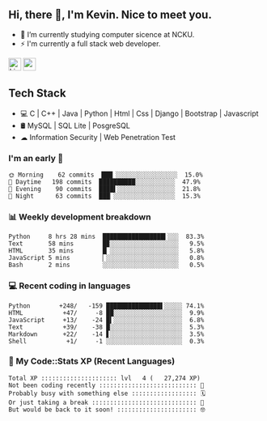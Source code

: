 ## Hi, there 👋, I'm Kevin. Nice to meet you.

- 🌱 I’m currently studying computer sicence at NCKU.
- ⚡ I'm currently a full stack web developer.

<a href="https://www.linkedin.com/in/kevin12686/"><img alt="LinkedIn" src="https://img.shields.io/badge/linkedin%20-%230077B5.svg?&style=for-the-badge&logo=linkedin&logoColor=white" height=25></a>
<a href="https://www.instagram.com/kevin12686/"><img src="https://img.shields.io/badge/instagram-3f729b?&style=for-the-badge&logo=instagram&logoColor=white" height=25></a>

## Tech Stack

* 💻 C | C++ | Java | Python | Html | Css | Django | Bootstrap | Javascript
* 🛢️ MySQL | SQL Lite | PosgreSQL
* ☁ Information Security | Web Penetration Test

### I'm an early 🐤

<!-- early_bird start -->

```text
🌞 Morning    62 commits  ███▏░░░░░░░░░░░░░░░░░  15.0%
🌆 Daytime   198 commits  ██████████░░░░░░░░░░░  47.9%
🌃 Evening    90 commits  ████▌░░░░░░░░░░░░░░░░  21.8%
🌙 Night      63 commits  ███▏░░░░░░░░░░░░░░░░░  15.3%
```

<!-- early_bird end -->

### 📊 Weekly development breakdown

<!-- code_time start -->

```text
Python     8 hrs 28 mins  █████████████████▍░░░  83.3%
Text       58 mins        █▉░░░░░░░░░░░░░░░░░░░   9.5%
HTML       35 mins        █▏░░░░░░░░░░░░░░░░░░░   5.8%
JavaScript 5 mins         ▏░░░░░░░░░░░░░░░░░░░░   0.8%
Bash       2 mins         ░░░░░░░░░░░░░░░░░░░░░   0.5%
```

<!-- code_time end -->

### 💻 Recent coding in languages

<!-- code_diff start -->

```text
Python        +248/   -159 ███████████████▌░░░░░ 74.1%
HTML           +47/     -8 ██░░░░░░░░░░░░░░░░░░░  9.9%
JavaScript     +13/    -24 █▍░░░░░░░░░░░░░░░░░░░  6.8%
Text           +39/    -38 █░░░░░░░░░░░░░░░░░░░░  5.3%
Markdown       +22/    -14 ▋░░░░░░░░░░░░░░░░░░░░  3.5%
Shell           +1/     -1 ░░░░░░░░░░░░░░░░░░░░░  0.3%
```

<!-- code_diff end -->

### 🧰 My Code::Stats XP (Recent Languages)

<!-- codestats start -->

```text
Total XP ::::::::::::::::::::: lvl   4 (   27,274 XP) 
Not been coding recently ::::::::::::::::::::::::::: 🙈
Probably busy with something else :::::::::::::::::: 🗓
Or just taking a break ::::::::::::::::::::::::::::: 🌴
But would be back to it soon! :::::::::::::::::::::: 🤓
```

<!-- codestats end -->
